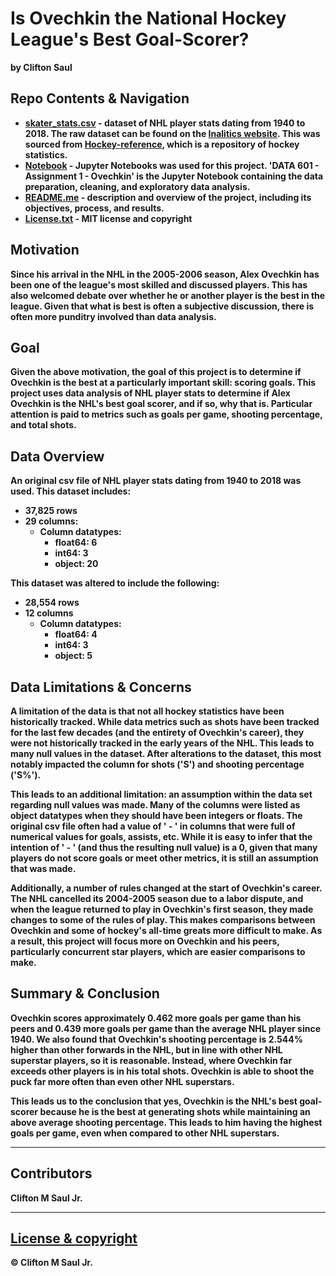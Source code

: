 # Is Ovechkin the National Hockey League's Best Goal-Scorer?
<b> by Clifton Saul

## Repo Contents & Navigation
* <b> [skater_stats.csv](https://github.com/cmszip/DATA601-Assignment1/blob/master/skater_stats.csv) </b> - dataset of NHL player stats dating from 1940 to 2018. The raw dataset can be found on the [Inalitics website](http://inalitic.com/datasets/nhl%20player%20data.html). This was sourced from [Hockey-reference](https://www.hockey-reference.com/), which is a repository of hockey statistics.<br>
* <b> [Notebook](https://github.com/cmszip/DATA601-Assignment1/blob/master/DATA%20601%20-%20Assignment%201%20-%20Ovechkin.ipynb) </b> - Jupyter Notebooks was used for this project. 'DATA 601 - Assignment 1 - Ovechkin' is the Jupyter Notebook containing the data preparation, cleaning, and exploratory data analysis. <br>
* <b> [README.me](https://github.com/cmszip/DATA601-Assignment1/blob/master/README.md) </b> - description and overview of the project, including its objectives, process, and results.
* <b> [License.txt](https://github.com/cmszip/DATA601-Assignment1/blob/master/License.txt) </b> - MIT license and copyright

## Motivation

Since his arrival in the NHL in the 2005-2006 season, Alex Ovechkin has been one of the league's most skilled and discussed players. This has also welcomed debate over whether he or another player is the best in the league. Given that what is best is often a subjective discussion, there is often more punditry involved than data analysis.

## Goal

Given the above motivation, the goal of this project is to determine if Ovechkin is the best at a particularly important skill: scoring goals. This project uses data analysis of NHL player stats to determine if Alex Ovechkin is the NHL's best goal scorer, and if so, why that is. Particular attention is paid to metrics such as goals per game, shooting percentage, and total shots.

## Data Overview

An original csv file of NHL player stats dating from 1940 to 2018 was used. This dataset includes:
  * 37,825 rows
  * 29 columns:
    * Column datatypes:
      * float64: 6
      * int64: 3
      * object: 20

This dataset was altered to include the following:
  * 28,554 rows
  * 12 columns
    * Column datatypes:
      * float64: 4
      * int64: 3
      * object: 5

## Data Limitations & Concerns

A limitation of the data is that not all hockey statistics have been historically tracked. While data metrics such as shots have been tracked for the last few decades (and the entirety of Ovechkin's career), they were not historically tracked in the early years of the NHL. This leads to many null values in the dataset. After alterations to the dataset, this most notably impacted the column for shots ('S') and shooting percentage ('S%'). 

This leads to an additional limitation: an assumption within the data set regarding null values was made. Many of the columns were listed as object datatypes when they should have been integers or floats. The original csv file often had a value of ' - ' in columns that were full of numerical values for goals, assists, etc. While it is easy to infer that the intention of ' - ' (and thus the resulting null value) is a 0, given that many players do not score goals or meet other metrics, it is still an assumption that was made.

Additionally, a number of rules changed at the start of Ovechkin's career. The NHL cancelled its 2004-2005 season due to a labor dispute, and when the league returned to play in Ovechkin's first season, they made changes to some of the rules of play. This makes comparisons between Ovechkin and some of hockey's all-time greats more difficult to make. As a result, this project will focus more on Ovechkin and his peers, particularly concurrent star players, which are easier comparisons to make.

## Summary & Conclusion

Ovechkin scores approximately 0.462 more goals per game than his peers and 0.439 more goals per game than the average NHL player since 1940. We also found that Ovechkin's shooting percentage is 2.544% higher than other forwards in the NHL, but in line with other NHL superstar players, so it is reasonable. Instead, where Ovechkin far exceeds other players is in his total shots. Ovechkin is able to shoot the puck far more often than even other NHL superstars. 

This leads us to the conclusion that yes, Ovechkin is the NHL's best goal-scorer because he is the best at generating shots while maintaining an above average shooting percentage. This leads to him having the highest goals per game, even when compared to other NHL superstars.

---

## Contributors

Clifton M Saul Jr.

---

## [License & copyright](https://github.com/cmszip/DATA601-Assignment1/blob/master/License.txt)

© Clifton M Saul Jr.
